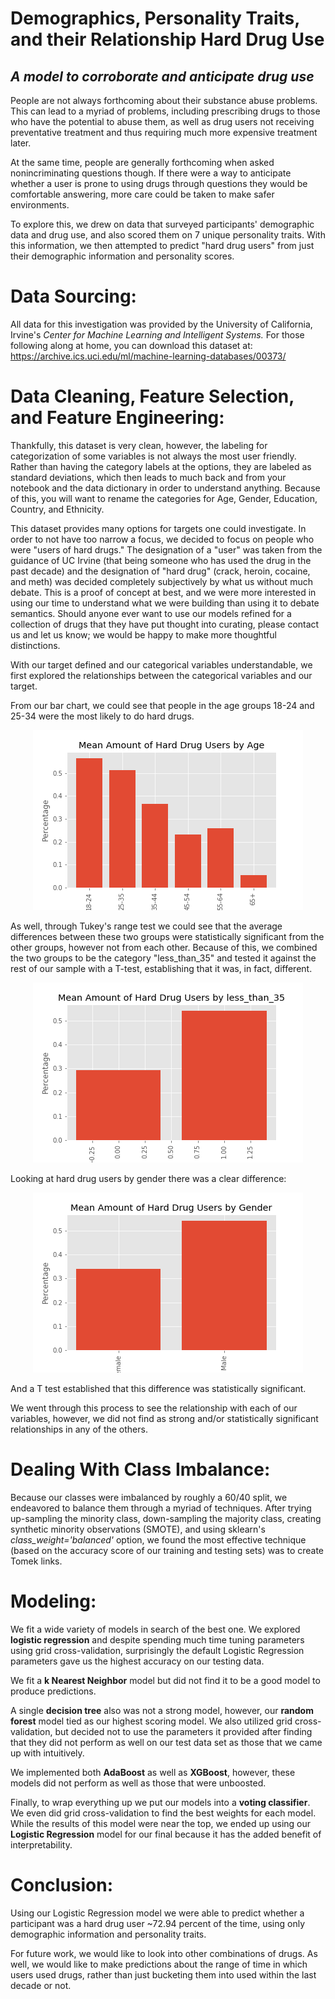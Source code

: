 # Demographics, Personality Traits, and their Relationship Hard Drug Use

## <em>A model to corroborate and anticipate drug use</em>

People are not always forthcoming about their substance abuse problems. This can lead to a myriad of problems, including prescribing drugs to those who have the potential to abuse them, as well as drug users not receiving preventative treatment and thus requiring much more expensive treatment later.

At the same time, people are generally forthcoming when asked nonincriminating questions though. If there were a way to anticipate whether a user is prone to using drugs through questions they would be comfortable answering, more care could be taken to make safer environments.

To explore this, we drew on data that surveyed participants' demographic data and drug use, and also scored them on 7 unique personality traits. With this information, we then attempted to predict "hard drug users" from just their demographic information and personality scores.

# Data Sourcing:

All data for this investigation was provided by the University of California, Irvine's <em>Center for Machine Learning and Intelligent Systems.</em> For those following along at home, you can download this dataset at: https://archive.ics.uci.edu/ml/machine-learning-databases/00373/

# Data Cleaning, Feature Selection, and Feature Engineering:

Thankfully, this dataset is very clean, however, the labeling for categorization of some variables is not always the most user friendly. Rather than having the category labels at the options, they are labeled as standard deviations, which then leads to much back and from your notebook and the data dictionary in order to understand anything. Because of this, you will want to rename the categories for Age, Gender, Education, Country, and Ethnicity.

This dataset provides many options for targets one could investigate. In order to not have too narrow a focus, we decided to focus on people who were "users of hard drugs." The designation of a "user" was taken from the guidance of UC Irvine (that being someone who has used the drug in the past decade) and the designation of "hard drug" (crack, heroin, cocaine, and meth) was decided completely subjectively by what us without much debate. This is a proof of concept at best, and we were more interested in using our time to understand what we were building than using it to debate semantics. Should anyone ever want to use our models refined for a collection of drugs that they have put thought into curating, please contact us and let us know; we would be happy to make more thoughtful distinctions.

With our target defined and our categorical variables understandable, we first explored the relationships between the categorical variables and our target.

From our bar chart, we could see that people in the age groups 18-24 and 25-34 were the most likely to do hard drugs.

<p align='center'>
<img src='images/Mean_Amount_of_Hard_Drug_Users_by_Age.png'>
</p>

As well, through Tukey's range test we could see that the average differences between these two groups were statistically significant from the other groups, however not from each other. Because of this, we combined the two groups to be the category "less_than_35" and tested it against the rest of our sample with a T-test, establishing that it was, in fact, different.

<p align='center'>
<img src='images/Mean_Amount_of_Hard_Drug_Users_by_less_than_35.png'>
</p>

Looking at hard drug users by gender there was a clear difference:

<p align='center'>
<img src='images/Mean_Amount_of_Hard_Drug_Users_by_Gender.png'>
</p>
And a T test established that this difference was statistically significant.

We went through this process to see the relationship with each of our variables, however, we did not find as strong and/or statistically significant relationships in any of the others.

# Dealing With Class Imbalance:

Because our classes were imbalanced by roughly a 60/40 split, we endeavored to balance them through a myriad of techniques. After trying up-sampling the minority class, down-sampling the majority class, creating synthetic minority observations (SMOTE), and using sklearn's <em>class_weight='balanced'</em> option, we found the most effective technique (based on the accuracy score of our training and testing sets) was to create Tomek links.

# Modeling:

We fit a wide variety of models in search of the best one. We explored **logistic regression** and despite spending much time tuning parameters using grid cross-validation, surprisingly the default Logistic Regression parameters gave us the highest accuracy on our testing data.

We fit a **k Nearest Neighbor** model but did not find it to be a good model to produce predictions.

A single **decision tree** also was not a strong model, however, our **random forest** model tied as our highest scoring model. We also utilized grid cross-validation, but decided not to use the parameters it provided after finding that they did not perform as well on our test data set as those that we came up with intuitively.

We implemented both **AdaBoost** as well as **XGBoost**, however, these models did not perform as well as those that were unboosted.

Finally, to wrap everything up we put our models into a **voting classifier**. We even did grid cross-validation to find the best weights for each model. While the results of this model were near the top, we ended up using our **Logistic Regression** model for our final because it has the added benefit of interpretability.

# Conclusion:

Using our Logistic Regression model we were able to predict whether a participant was a hard drug user ~72.94 percent of the time, using only demographic information and personality traits.

For future work, we would like to look into other combinations of drugs. As well, we would like to make predictions about the range of time in which users used drugs, rather than just bucketing them into used within the last decade or not.


